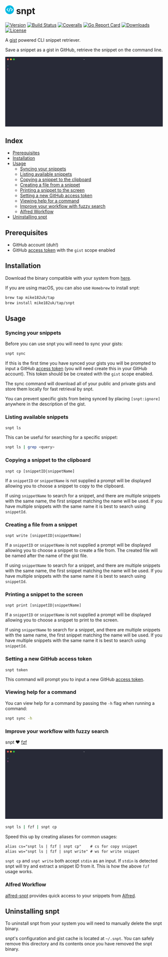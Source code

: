 # <img src="docs/icon.png" height="28"> snpt

[![Version](https://img.shields.io/github/release/mike182uk/snpt.svg?style=flat-square)](https://github.com/mike182uk/snpt)
[![Build Status](https://img.shields.io/github/actions/workflow/status/mike182uk/snpt/ci.yml?branch=main&style=flat-square)](https://github.com/mike182uk/snpt/actions/workflows/ci.yml?query=workflow%3ACI)
[![Coveralls](https://img.shields.io/coveralls/mike182uk/snpt/main.svg?style=flat-square)](https://coveralls.io/r/mike182uk/snpt)
[![Go Report Card](https://goreportcard.com/badge/github.com/mike182uk/snpt)](https://goreportcard.com/report/github.com/mike182uk/snpt)
[![Downloads](https://img.shields.io/github/downloads/mike182uk/snpt/total.svg?style=flat-square)](https://github.com/mike182uk/snpt)
[![License](https://img.shields.io/github/license/mike182uk/snpt.svg?style=flat-square)](https://github.com/mike182uk/snpt)

A [gist](https://gist.github.com/) powered CLI snippet retriever.

Save a snippet as a gist in GitHub, retrieve the snippet on the command line.

![](docs/example.gif)

## Index

- [Prerequisites](#prerequisites)
- [Installation](#installation)
- [Usage](#usage)
  - [Syncing your snippets](#syncing-your-snippets)
  - [Listing available snippets](#listing-available-snippets)
  - [Copying a snippet to the clipboard](#copying-a-snippet-to-the-clipboard)
  - [Creating a file from a snippet](#creating-a-file-from-a-snippet)
  - [Printing a snippet to the screen](#printing-a-snippet-to-the-screen)
  - [Setting a new GitHub access token](#setting-a-new-github-access-token)
  - [Viewing help for a command](#viewing-help-for-a-command)
  - [Improve your workflow with fuzzy search](#improve-your-workflow-with-fuzzy-search)
  - [Alfred Workflow](#alfred-workflow)
- [Uninstalling snpt](#uninstalling-snpt)

## <a id="prerequisites"></a>Prerequisites

- GitHub account (duh!)
- GitHub [access token](https://github.com/blog/1509-personal-api-tokens) with the `gist` scope enabled

## <a id="installation"></a>Installation

Download the binary compatible with your system from  [here](https://github.com/mike182uk/snpt/releases).

If you are using macOS, you can also use `Homebrew` to install snpt:

```bash
brew tap mike182uk/tap
brew install mike182uk/tap/snpt
```

## <a id="usage"></a>Usage

### <a id="syncing"></a>Syncing your snippets

Before you can use snpt you will need to sync your gists:

```bash
snpt sync
```

If this is the first time you have synced your gists you will be prompted to input a GitHub [access token](https://github.com/blog/1509-personal-api-tokens) (you will need create this in your GitHub account). This token should be be created with the `gist` scope enabled.

The sync command will download all of your public and private gists and store them locally for fast retrieval by snpt.

You can prevent specific gists from being synced by placing `[snpt:ignore]` anywhere in the description of the gist.

### <a id="list"></a>Listing available snippets

```
snpt ls
```

This can be useful for searching for a specific snippet: 

```bash
snpt ls | grep <query>
```

### <a id="cp"></a>Copying a snippet to the clipboard

```
snpt cp [snippetID|snippetName]
```

If a `snippetID` or `snippetName` is not supplied a prompt will be displayed allowing you to choose a snippet to copy to the clipboard.

If using `snippetName` to search for a snippet, and there are multiple snippets with the same name, the first snippet matching the name will be used. If you have multiple snippets with the same name it is best to search using `snippetId`.

### <a id="write"></a>Creating a file from a snippet

```
snpt write [snippetID|snippetName]
```

If a `snippetID` or `snippetName` is not supplied a prompt will be displayed allowing you to choose a snippet to create a file from. The created file will be named after the name of the gist file.

If using `snippetName` to search for a snippet, and there are multiple snippets with the same name, the first snippet matching the name will be used. If you have multiple snippets with the same name it is best to search using `snippetId`.

### <a id="print"></a>Printing a snippet to the screen

```
snpt print [snippetID|snippetName]
```

If a `snippetID` or `snippetName` is not supplied a prompt will be displayed allowing you to choose a snippet to print to the screen.

If using `snippetName` to search for a snippet, and there are multiple snippets with the same name, the first snippet matching the name will be used. If you have multiple snippets with the same name it is best to search using `snippetId`.

### <a id="token"></a>Setting a new GitHub access token

```
snpt token
```

This command will prompt you to input a new GitHub [access token](https://github.com/blog/1509-personal-api-tokens).

### <a id="help"></a>Viewing help for a command

You can view help for a command by passing the `-h` flag when running a command:

```bash
snpt sync -h
```

### <a id="fuzzy-search"></a>Improve your workflow with fuzzy search

snpt ❤️ [fzf](https://github.com/junegunn/fzf)


![](docs/fzf-example.gif)

```bash
snpt ls | fzf | snpt cp
```

Speed this up by creating aliases for common usages:

```
alias cs="snpt ls | fzf | snpt cp"    # cs for copy snippet
alias ws="snpt ls | fzf | snpt write" # ws for write snippet
```

`snpt cp` and `snpt write` both accept `stdin` as an input. If `stdin` is detected snpt will try and extract a snippet ID from it. This is how the above `fzf` usage works.

### <a id="alfred-workflow"></a>Alfred Workflow

[alfred-snpt](https://github.com/mike182uk/alfred-snpt) provides quick access to your snippets from [Alfred](https://www.alfredapp.com/).

## <a id="uninstall"></a>Uninstalling snpt

To uninstall snpt from your system you will need to manually delete the snpt binary.

snpt's configuration and gist cache is located at `~/.snpt`. You can safely remove this directory and its contents once you have removed the snpt binary.
